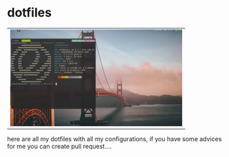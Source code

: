 # dotfiles
  <!--table-->
 <table align='center'>
   <tr>
     <td id="coding1" align='center' border='0px'><img src="images/readme-screenshot.png"></img></td>
   </tr>
 </table>

here are all my dotfiles with all my configurations, if you have some advices for me you can create pull request....

